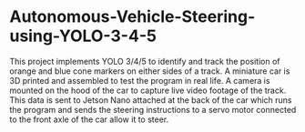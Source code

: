 # Autonomous-Vehicle-Steering-using-YOLO-3-4-5
This project implements YOLO 3/4/5 to identify and track the position of orange and blue cone markers on either sides of a track. A miniature car is 3D printed and assembled to test the program in real life. A camera is mounted on the hood of the car to capture live video footage of the track. This data is sent to Jetson Nano attached at the back of the car which runs the program and sends the steering instructions to a servo motor connected to the front axle of the car allow it to steer.
